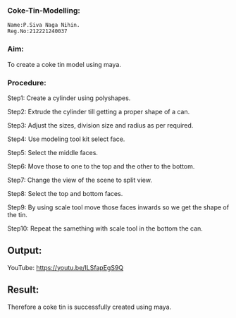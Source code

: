 ### Coke-Tin-Modelling:
```
Name:P.Siva Naga Nihin.
Reg.No:212221240037
```

### Aim:
To create a coke tin model using maya.


### Procedure:
Step1: Create a cylinder using polyshapes.

Step2: Extrude the cylinder till getting a proper shape of a can.

Step3: Adjust the sizes, division size and radius as per required.

Step4: Use modeling tool kit select face.

Step5: Select the middle faces.

Step6: Move those to one to the top and the other to the bottom.

Step7: Change the view of the scene to split view.


Step8: Select the top and bottom faces.

Step9: By using scale tool move those faces inwards so we get the shape of the tin.

Step10: Repeat the samething with scale tool in the bottom the can.

## Output:
YouTube: https://youtu.be/ILSfapEgS9Q



## Result:
Therefore a coke tin is successfully created using maya.
